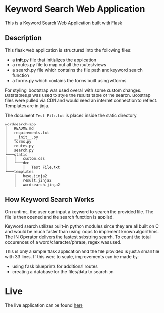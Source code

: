 # Keyword Search Web Application 

This is a Keyword Search Web Application built with Flask

## Description

This flask web application is structured into the following files:
 - a __init__.py file that initializes the application
 - a routes.py file to map out all the routes/views
 - a search.py file which contains the file path and keyword search function
 - a forms.py which contains the forms built using wtforms

 For styling, bootstrap was used overall with some custom changes. Datatables.js was used to style the results table of the search. 
 Boostrap files were pulled via CDN and would need an internet connection to reflect.
 Templates are in jinja.

 The document ```Test File.txt``` is placed inside the static directory.

```
wordsearch-app
│   README.md
│   requirements.txt   
│   __init__.py
│   forms.py
│   routes.py
│   search.py 
└───static
│   │   custom.css
│   └───doc
│       │   Test File.txt
└───templates
    │   base.jinja2
    │   result.jinja2
    │   wordsearch.jinja2
```

## How Keyword Search Works

On runtime, the user can input a keyword to search the provided file. The file is then opened and the search function is applied.

Keyword search utilizes built-in python modules since they are all built on C and would be much faster than using loops to implement known algorithms. 
The IN Operator delivers the fastest substring search. To count the total occurences of a word/character/phrase, regex was used.

This is only a simple flask application and the file provided is just a small file with 33 lines.  If this were to scale, improvements can be made by:

- using flask blueprints for additional routes
- creating a database for the files/data to search on

# Live 

The live application can be found [here](http://wordsearch.ceewee.fun)
